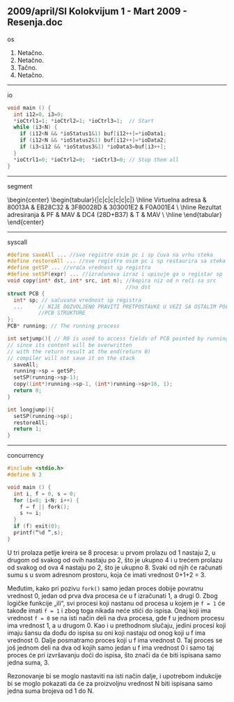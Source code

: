 2009/april/SI Kolokvijum 1 - Mart 2009 - Resenja.doc
--------------------------------------------------------------------------------
os

1. Netačno.
2. Netačno.
3. Tačno.
4. Netačno.

--------------------------------------------------------------------------------
io

```cpp
void main () {
  int i12=0, i3=0;
  *ioCtrl1=1; *ioCtrl2=1; *ioCtrl3=1;  // Start
  while (i3<N) {
    if (i12<N && *ioStatus1&1) buf[i12++]=*ioData1;
    if (i12<N && *ioStatus2&1) buf[i12++]=*ioData2;
    if (i3<i12 && *ioStatus3&1) *ioData3=buf[i3++];
  }
  *ioCtrl1=0; *ioCtrl2=0;  *ioCtrl3=0; // Stop them all
}
```
--------------------------------------------------------------------------------
segment

\begin{center}
\begin{tabular}{|c|c|c|c|c|c|}
\hline
Virtuelna adresa & 80013A & EB28C32 & 3F80028D & 303001E2 & F0A001E4 \\
\hline
Rezultat adresiranja & PF & MAV & DC4 (28D+B37) & T & MAV  \\
\hline
\end{tabular}
\end{center}

--------------------------------------------------------------------------------
syscall

```cpp
#define saveAll ... //sve registre osim pc i sp čuva na vrhu steka
#define restoreAll ... //sve registre osim pc i sp restaurira sa steka
#define getSP ... //vraća vrednost sp registra
#define setSP(expr) ... //izračunava izraz i upisuje ga u registar sp
void copy(int* dst, int* src, int n); //kopira niz od n reči sa src
                                      //na dst
struct PCB {
  int* sp; // sačuvana vrednost sp registra
  ...     // NIJE DOZVOLJENO PRAVITI PRETPOSTAVKE U VEZI SA OSTALIM POLJIMA
          //PCB STRUKTURE
};
PCB* running; // The running process

int setjump(){ // R0 is used to access fields of PCB pointed by running,
// since its content will be overwritten
// with the return result at the end(return 0)
// compiler will not save it on the stack
  saveAll;
  running->sp = getSP;
  setSP(running->sp-1);
  copy((int*)running->sp-1, (int*)running->sp+16, 1);
  return 0;
}

int longjump(){
  setSP(running->sp);
  restoreAll;
  return 1;
}

```

--------------------------------------------------------------------------------
concurrency

```cpp
#include <stdio.h>
#define N 3

void main () {
  int i, f = 0, s = 0;
  for (i=0; i<N; i++) {
    f = f || fork();
    s += i;
  }
  if (f) exit(0);
  printf(“%d ”,s);
}
```

U tri prolaza petlje kreira se 8 procesa: u prvom prolazu od 1 nastaju 2, u drugom od
svakog od ovih nastaju po 2, što je ukupno 4 i u trećem prolazu od svakog od ova 4 nastaju po
2, što je ukupno 8. Svaki od njih će računati sumu s u svom adresnom prostoru, koja će imati
vrednost 0+1+2 = 3.

Međutim, kako pri pozivu `fork()` samo jedan proces dobije povratnu vrednost 0,
jedan od prva dva procesa će u f izračunati 1,  a drugi 0.  Zbog logičke funkcije „ili“,  svi
procesi koji nastanu od procesa u kojem je `f = 1` će takođe imati `f = 1` i zbog toga nikada neće
stići do ispisa. Onaj koji ima vrednost `f = 0` se na isti način deli na dva procesa, gde f u
jednom procesu ima vrednost 1, a u drugom 0. Kao i u prethodnom slučaju, jedini procesi koji
imaju šansu da dođu do ispisa su oni koji nastaju od onog koji u f ima vrednost 0. Dalje
posmatramo proces koji u f ima vrednost 0. Taj proces se još jednom deli na dva od kojih
samo jedan u f ima vrednost 0 i samo taj proces će pri izvršavanju doći do ispisa, što znači da
će biti ispisana samo jedna suma, 3.

Rezonovanje bi se moglo nastaviti na isti način dalje, i upotrebom indukcije bi se
moglo pokazati da će za proizvoljnu vrednost N biti ispisana samo jedna suma brojeva od 1
do N.
